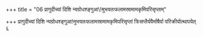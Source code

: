 +++
title = "06 प्रागुदीच्यां दिशि न्यग्रोधश्ङ्गुआ\\!मुभयतःफलामस्रामामकृमिपरिसृप्ताम्"

+++
प्रागुदीच्यां दिशि न्यग्रोधश्ङ्गुआ\!मुभयतःफलामस्रामामकृमिपरिसृप्तां त्रिःसप्तैर्यवैर्माषैर्वा परिक्रीयोत्थापयेत् ६
